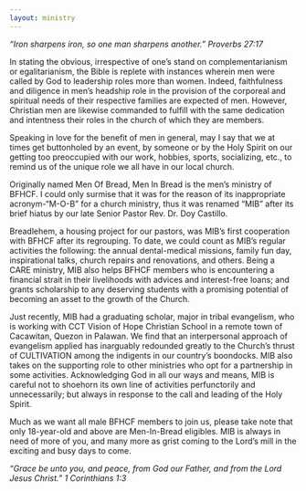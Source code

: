 ```yaml
---
layout: ministry
---
```

 

*“Iron sharpens iron, so one man sharpens another.”
Proverbs 27:17*

In stating the obvious, irrespective of one’s stand on complementarianism
or egalitarianism, the Bible is replete with instances wherein men were
called by God to leadership roles more than women. Indeed, faithfulness
and diligence in men’s headship role in the provision of the corporeal and
spiritual needs of their respective families are expected of men. However,
Christian men are likewise commanded to fulfill with the same dedication
and intentness their roles in the church of which they are members.

Speaking in love for the benefit of men in general, may I say that we at
times get buttonholed by an event, by someone or by the Holy Spirit on our
getting too preoccupied with our work, hobbies, sports, socializing, etc., to
remind us of the unique role we all have in our local church.

Originally named Men Of Bread, Men In Bread is the men’s ministry of
BFHCF. I could only surmise that it was for the reason of its inappropriate
acronym-“M-O-B” for a church ministry, thus it was renamed “MIB” after its
brief hiatus by our late Senior Pastor Rev. Dr. Doy Castillo.

Breadlehem, a housing project for our pastors, was MIB’s first cooperation
with BFHCF after its regrouping. To date, we could count as MIB’s regular
activities the following: the annual dental-medical missions, family fun
day, inspirational talks, church repairs and renovations, and others. Being
a CARE ministry, MIB also helps BFHCF members who is encountering a
financial strait in their livelihoods with advices and interest-free loans; and
grants scholarship to any deserving students with a promising potential of
becoming an asset to the growth of the Church.

Just recently, MIB had a graduating scholar, major in tribal evangelism, who
is working with CCT Vision of Hope Christian School in a remote town of
Cacawitan, Quezon in Palawan. We find that an interpersonal approach of
evangelism applied has inarguably redounded greatly to the Church’s thrust
of CULTIVATION among the indigents in our country’s boondocks.
MIB also takes on the supporting role to other ministries who opt for a partnership in some activities. Acknowledging God in all our ways and means, MIB is careful not to shoehorn its own line of activities perfunctorily and unnecessarily; but always in response to the call and leading of the Holy Spirit.

Much as we want all male BFHCF members to join us, please take note that
only 18-year-old and above are Men-In-Bread eligibles. MIB is always in
need of more of you, and many more as grist coming to the Lord’s mill in the
exciting and busy days to come.

*“Grace be unto you, and peace, from God our Father, and from the Lord
Jesus Christ.” 1 Corinthians 1:3*